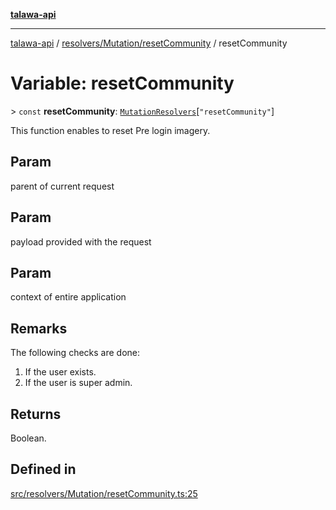 [**talawa-api**](../../../../README.md)

***

[talawa-api](../../../../modules.md) / [resolvers/Mutation/resetCommunity](../README.md) / resetCommunity

# Variable: resetCommunity

\> `const` **resetCommunity**: [`MutationResolvers`](../../../../types/generatedGraphQLTypes/type-aliases/MutationResolvers.md)\[`"resetCommunity"`\]

This function enables to reset Pre login imagery.

## Param

parent of current request

## Param

payload provided with the request

## Param

context of entire application

## Remarks

The following checks are done:
1. If the user exists.
2. If the user is super admin.

## Returns

Boolean.

## Defined in

[src/resolvers/Mutation/resetCommunity.ts:25](https://github.com/PalisadoesFoundation/talawa-api/blob/3a5276aff43f5de4f7fab3ec9683a420dcdc7a06/src/resolvers/Mutation/resetCommunity.ts#L25)
